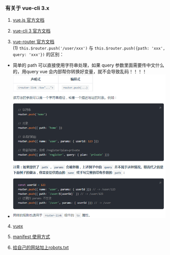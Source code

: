 ### 有关于 vue-cli 3.x

1. [vue.js 官方文档](https://cn.vuejs.org/v2/guide/)  

2. [vue-cli 3 官方文档](https://cli.vuejs.org/zh/guide/)  

3. [vue-router 官方文档](https://router.vuejs.org/zh/)  
(1) ```this.$router.push('/user/xxx')``` 与 ```this.$router.push({path: 'xxx', query: 'xxx'})``` 的区别：  
* 简单的 path 可以直接使用字符串处理，如果 query 参数里面需要传中文什么的，用query vue 会内部帮你转换好变量，就不会导致乱码！！！！
* ![avatar](./vue-router导航.png)

4. [vuex](https://vuex.vuejs.org/zh/)

5. [manifest 使用方式](https://juejin.im/post/5ac8a89ef265da238440d60a)

6. [给自己的网站加上robots.txt](https://blog.csdn.net/fanghua_vip/article/details/79535639)